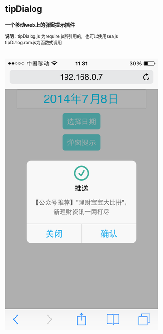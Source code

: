 
<h1>tipDialog</h1>

<h3>一个移动web上的弹窗提示插件</h3>

<p>
	<strong>说明：</strong>tipDialog.js 为require js所引用的，也可以使用sea.js <br />
	 					   tipDialog.rom.js为函数式调用
</p>

<pre>
	
</pre>



<div class="preview">
	<img src="images/preview.png" alt="">
</div>
